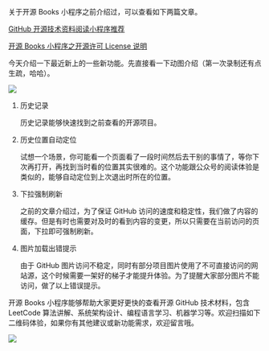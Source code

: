 关于开源  Books 小程序之前介绍过，可以查看如下两篇文章。

[GitHub 开源技术资料阅读小程序推荐](https://mp.weixin.qq.com/s?__biz=MzAwMzE5NzM2Nw==&mid=2247484210&idx=1&sn=c3558ea952f6a69fe503a5de69a47a0e&chksm=9b3f93eaac481afc422630e81b11ba86768e362a60f3e73d224af94edaaee573415fab50787c&token=683182160&lang=zh_CN#rd)

[开源 Books 小程序之开源许可 License 说明](https://mp.weixin.qq.com/s?__biz=MzAwMzE5NzM2Nw==&mid=2247484240&idx=1&sn=b63474fc92a4a262a600a53a29756639&chksm=9b3f9388ac481a9ecd2d4d1c47912d9e61a113d9e50d568e9356504f5d1eb60a399862eea95f&token=683182160&lang=zh_CN#rd)

今天介绍一下最近新上的一些新功能。先直接看一下动图介绍（第一次录制还有点生疏，哈哈）。

![](https://7465-test-3c9b5e-books-1301492295.tcb.qcloud.la/mac_github_images/open.source.books.feature.intro.gif)

1. 历史记录

   历史记录能够快速找到之前查看的开源项目。

2. 历史位置自动定位

   试想一个场景，你可能看一个页面看了一段时间然后去干别的事情了，等你下次再打开，再找到当时看的位置其实很难的。这个功能跟公众号的阅读体验是类似的，能够自动定位到上次退出时所在的位置。

3. 下拉强制刷新

   之前的文章介绍过，为了保证 GitHub 访问的速度和稳定性，我们做了内容的缓存。但是有时也需要对及时的看到内容的变更，所以只需要在当前访问的页面，下拉即可强制刷新。

4. 图片加载出错提示

   由于 GitHub 图片访问不稳定，同时有部分项目图片使用了不可直接访问的网站源，这个时候需要一架好的梯子才能提升体验。为了提醒大家部分图片不能访问，做了以上错误提示。

开源 Books 小程序能够帮助大家更好更快的查看开源 GitHub 技术材料，包含 LeetCode 算法讲解、系统架构设计、编程语言学习、机器学习等。欢迎扫描如下二维码体验，如果你有其他建议或新功能需求，欢迎留言哦。

![](https://7465-test-3c9b5e-1258459492.tcb.qcloud.la/qrcode.jpg)

